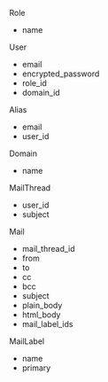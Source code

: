 Role
* name

User
* email
* encrypted_password
* role_id
* domain_id

Alias
* email
* user_id

Domain
* name

MailThread
* user_id
* subject

Mail
* mail_thread_id
* from
* to
* cc
* bcc
* subject
* plain_body
* html_body
* mail_label_ids

MailLabel
* name
* primary
